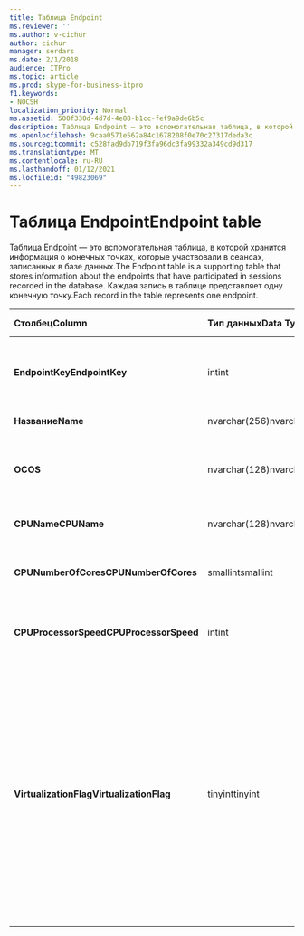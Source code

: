 ```yaml
---
title: Таблица Endpoint
ms.reviewer: ''
ms.author: v-cichur
author: cichur
manager: serdars
ms.date: 2/1/2018
audience: ITPro
ms.topic: article
ms.prod: skype-for-business-itpro
f1.keywords:
- NOCSH
localization_priority: Normal
ms.assetid: 500f330d-4d7d-4e88-b1cc-fef9a9de6b5c
description: Таблица Endpoint — это вспомогательная таблица, в которой хранится информация о конечных точках, которые участвовали в сеансах, записанных в базе данных. Каждая запись в таблице представляет одну конечную точку.
ms.openlocfilehash: 9caa0571e562a84c1678208f0e70c27317deda3c
ms.sourcegitcommit: c528fad9db719f3fa96dc3fa99332a349cd9d317
ms.translationtype: MT
ms.contentlocale: ru-RU
ms.lasthandoff: 01/12/2021
ms.locfileid: "49823069"
---
```

# <a name="endpoint-table"></a><span data-ttu-id="ca81c-104">Таблица Endpoint</span><span class="sxs-lookup"><span data-stu-id="ca81c-104">Endpoint table</span></span>
 
<span data-ttu-id="ca81c-105">Таблица Endpoint — это вспомогательная таблица, в которой хранится информация о конечных точках, которые участвовали в сеансах, записанных в базе данных.</span><span class="sxs-lookup"><span data-stu-id="ca81c-105">The Endpoint table is a supporting table that stores information about the endpoints that have participated in sessions recorded in the database.</span></span> <span data-ttu-id="ca81c-106">Каждая запись в таблице представляет одну конечную точку.</span><span class="sxs-lookup"><span data-stu-id="ca81c-106">Each record in the table represents one endpoint.</span></span>
  
|<span data-ttu-id="ca81c-107">**Столбец**</span><span class="sxs-lookup"><span data-stu-id="ca81c-107">**Column**</span></span>|<span data-ttu-id="ca81c-108">**Тип данных**</span><span class="sxs-lookup"><span data-stu-id="ca81c-108">**Data Type**</span></span>|<span data-ttu-id="ca81c-109">**Ключ/индекс**</span><span class="sxs-lookup"><span data-stu-id="ca81c-109">**Key/Index**</span></span>|<span data-ttu-id="ca81c-110">**Details**</span><span class="sxs-lookup"><span data-stu-id="ca81c-110">**Details**</span></span>|
|:-----|:-----|:-----|:-----|
|<span data-ttu-id="ca81c-111">**EndpointKey**</span><span class="sxs-lookup"><span data-stu-id="ca81c-111">**EndpointKey**</span></span> <br/> |<span data-ttu-id="ca81c-112">int</span><span class="sxs-lookup"><span data-stu-id="ca81c-112">int</span></span>  <br/> |<span data-ttu-id="ca81c-113">Primary</span><span class="sxs-lookup"><span data-stu-id="ca81c-113">Primary</span></span>  <br/> |<span data-ttu-id="ca81c-114">Уникальный номер, идентифицирующий эту конечную точку.</span><span class="sxs-lookup"><span data-stu-id="ca81c-114">Unique number identifying this endpoint.</span></span>  <br/> |
|<span data-ttu-id="ca81c-115">**Название**</span><span class="sxs-lookup"><span data-stu-id="ca81c-115">**Name**</span></span> <br/> |<span data-ttu-id="ca81c-116">nvarchar(256)</span><span class="sxs-lookup"><span data-stu-id="ca81c-116">nvarchar(256)</span></span>  <br/> |<span data-ttu-id="ca81c-117">Уникальные</span><span class="sxs-lookup"><span data-stu-id="ca81c-117">Unique</span></span>  <br/> |<span data-ttu-id="ca81c-118">Имя конечной точки.</span><span class="sxs-lookup"><span data-stu-id="ca81c-118">Endpoint name.</span></span>  <br/> |
|<span data-ttu-id="ca81c-119">**ОС**</span><span class="sxs-lookup"><span data-stu-id="ca81c-119">**OS**</span></span> <br/> |<span data-ttu-id="ca81c-120">nvarchar(128)</span><span class="sxs-lookup"><span data-stu-id="ca81c-120">nvarchar(128)</span></span>  <br/> | <br/> |<span data-ttu-id="ca81c-121">Операционная система (ОС) конечной точки.</span><span class="sxs-lookup"><span data-stu-id="ca81c-121">Operating system (OS) of the endpoint.</span></span>  <br/> |
|<span data-ttu-id="ca81c-122">**CPUName**</span><span class="sxs-lookup"><span data-stu-id="ca81c-122">**CPUName**</span></span> <br/> |<span data-ttu-id="ca81c-123">nvarchar(128)</span><span class="sxs-lookup"><span data-stu-id="ca81c-123">nvarchar(128)</span></span>  <br/> ||<span data-ttu-id="ca81c-124">Имя ЦП конечной точки.</span><span class="sxs-lookup"><span data-stu-id="ca81c-124">CPU name of the endpoint.</span></span>  <br/> |
|<span data-ttu-id="ca81c-125">**CPUNumberOfCores**</span><span class="sxs-lookup"><span data-stu-id="ca81c-125">**CPUNumberOfCores**</span></span> <br/> |<span data-ttu-id="ca81c-126">smallint</span><span class="sxs-lookup"><span data-stu-id="ca81c-126">smallint</span></span>  <br/> ||<span data-ttu-id="ca81c-127">Количество ядер ЦП конечной точки.</span><span class="sxs-lookup"><span data-stu-id="ca81c-127">Number of CPU cores of the endpoint.</span></span>  <br/> |
|<span data-ttu-id="ca81c-128">**CPUProcessorSpeed**</span><span class="sxs-lookup"><span data-stu-id="ca81c-128">**CPUProcessorSpeed**</span></span> <br/> |<span data-ttu-id="ca81c-129">int</span><span class="sxs-lookup"><span data-stu-id="ca81c-129">int</span></span>  <br/> ||<span data-ttu-id="ca81c-130">Скорость процессора ЦП конечной точки.</span><span class="sxs-lookup"><span data-stu-id="ca81c-130">CPU processor speed of the endpoint.</span></span>  <br/> |
|<span data-ttu-id="ca81c-131">**VirtualizationFlag**</span><span class="sxs-lookup"><span data-stu-id="ca81c-131">**VirtualizationFlag**</span></span> <br/> |<span data-ttu-id="ca81c-132">tinyint</span><span class="sxs-lookup"><span data-stu-id="ca81c-132">tinyint</span></span>  <br/> || <span data-ttu-id="ca81c-133">Флаг бита, который указывает, работает ли система в виртуализированной среде:</span><span class="sxs-lookup"><span data-stu-id="ca81c-133">Bit flag that indicates if the system is running in a virtualized environment:</span></span> <br/>  <span data-ttu-id="ca81c-134">0x0000 - Нет</span><span class="sxs-lookup"><span data-stu-id="ca81c-134">0x0000 - None</span></span> <br/>  <span data-ttu-id="ca81c-135">0x0001 — HyperV</span><span class="sxs-lookup"><span data-stu-id="ca81c-135">0x0001 - HyperV</span></span> <br/>  <span data-ttu-id="ca81c-136">0x0002 VMWare</span><span class="sxs-lookup"><span data-stu-id="ca81c-136">0x0002 - VMWare</span></span> <br/>  <span data-ttu-id="ca81c-137">0x0004 виртуальный КОМПЬЮТЕР</span><span class="sxs-lookup"><span data-stu-id="ca81c-137">0x0004 - Virtual PC</span></span> <br/>  <span data-ttu-id="ca81c-138">0x0008 Xen PC</span><span class="sxs-lookup"><span data-stu-id="ca81c-138">0x0008 - Xen PC</span></span> <br/> |
   

